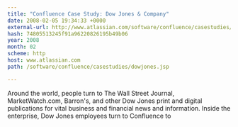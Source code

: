 ```yaml
---
title: "Confluence Case Study: Dow Jones & Company"
date: 2008-02-05 19:34:33 +0000
external-url: http://www.atlassian.com/software/confluence/casestudies/dowjones.jsp
hash: 74805513245f91a96220826195b49b06
year: 2008
month: 02
scheme: http
host: www.atlassian.com
path: /software/confluence/casestudies/dowjones.jsp

---
```


Around the world, people turn to The Wall Street Journal, MarketWatch.com, Barron's, and other Dow Jones print and digital publications for vital business and financial news and information. Inside the enterprise, Dow Jones employees turn to Confluence to
